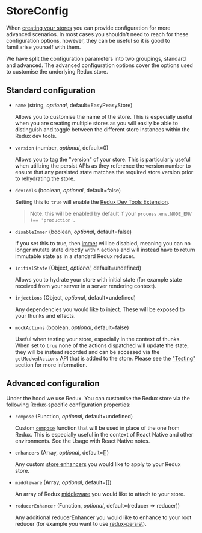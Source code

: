 # StoreConfig

When [creating your stores](/docs/api/create-store.html) you can provide
configuration for more advanced scenarios. In most cases you shouldn't need to
reach for these configuration options, however, they can be useful so it is good
to familiarise yourself with them.

We have split the configuration parameters into two groupings, standard and
advanced. The advanced configuration options cover the options used to customise
the underlying Redux store.

## Standard configuration

- `name` (string, _optional_, default=EasyPeasyStore)

  Allows you to customise the name of the store. This is especially useful when
  you are creating multiple stores as you will easily be able to distinguish and
  toggle between the different store instances within the Redux dev tools.

- `version` (number, _optional_, default=0)

  Allows you to tag the "version" of your store. This is particularly useful
  when utilizing the persist APIs as they reference the version number to ensure
  that any persisted state matches the required store version prior to
  rehydrating the store.

- `devTools` (boolean, _optional_, default=false)

  Setting this to `true` will enable the
  [Redux Dev Tools Extension](https://github.com/zalmoxisus/redux-devtools-extension).

  > Note: this will be enabled by default if your
  > `process.env.NODE_ENV !== 'production'`.

- `disableImmer` (boolean, _optional_, default=false)

  If you set this to true, then [immer](https://github.com/mweststrate/immer)
  will be disabled, meaning you can no longer mutate state directly within
  actions and will instead have to return immutable state as in a standard Redux
  reducer.

- `initialState` (Object, _optional_, default=undefined)

  Allows you to hydrate your store with initial state (for example state
  received from your server in a server rendering context).

- `injections` (Object, _optional_, default=undefined)

  Any dependencies you would like to inject. These will be exposed to your
  thunks and effects.

- `mockActions` (boolean, _optional_, default=false)

  Useful when testing your store, especially in the context of thunks. When set
  to `true` none of the actions dispatched will update the state, they will be
  instead recorded and can be accessed via the `getMockedActions` API that is
  added to the store. Please see the ["Testing"](/docs/testing/) section for
  more information.

## Advanced configuration

Under the hood we use Redux. You can customise the Redux store via the following
Redux-specific configuration properties:

- `compose` (Function, _optional_, default=undefined)

  Custom [`compose`](https://redux.js.org/api/compose) function that will be
  used in place of the one from Redux. This is especially useful in the context
  of React Native and other environments. See the Usage with React Native notes.

- `enhancers` (Array, _optional_, default=[])

  Any custom [store enhancers](https://redux.js.org/glossary#store-enhancer) you
  would like to apply to your Redux store.

- `middleware` (Array, _optional_, default=[])

  An array of Redux [middleware](https://redux.js.org/glossary#middleware) you
  would like to attach to your store.

- `reducerEnhancer` (Function, _optional_, default=(reducer => reducer))

  Any additional reducerEnhancer you would like to enhance to your root reducer
  (for example you want to use
  [redux-persist](https://github.com/rt2zz/redux-persist)).
